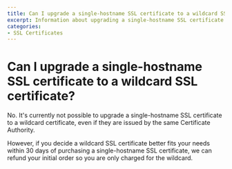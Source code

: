 ```yaml
---
title: Can I upgrade a single-hostname SSL certificate to a wildcard SSL certificate?
excerpt: Information about upgrading a single-hostname SSL certificate to a wildcard SSL certificate.
categories:
- SSL Certificates
---
```


# Can I upgrade a single-hostname SSL certificate to a wildcard SSL certificate?

No. It's currently not possible to upgrade a single-hostname SSL certificate to a wildcard certificate, even if they are issued by the same Certificate Authority.

However, if you decide a wildcard SSL certificate better fits your needs within 30 days of purchasing a single-hostname SSL certificate, we can refund your initial order so you are only charged for the wildcard.
